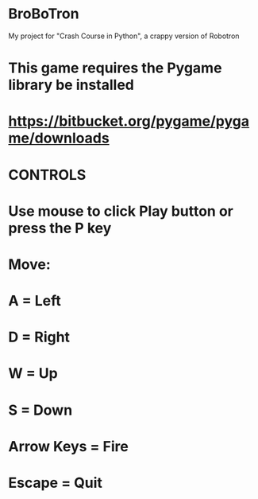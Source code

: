 # BroBoTron
My project for "Crash Course in Python", a crappy version of Robotron

#
#
# This game requires the Pygame library be installed
# https://bitbucket.org/pygame/pygame/downloads
# 
# 
# 
# 
# 
# 
# 
# CONTROLS
# 
# Use mouse to click Play button or press the P key
# Move:
#	A = Left
#	D = Right
#	W = Up
#	S = Down
#
#	Arrow Keys = Fire
#
# 	Escape = Quit
#
#
